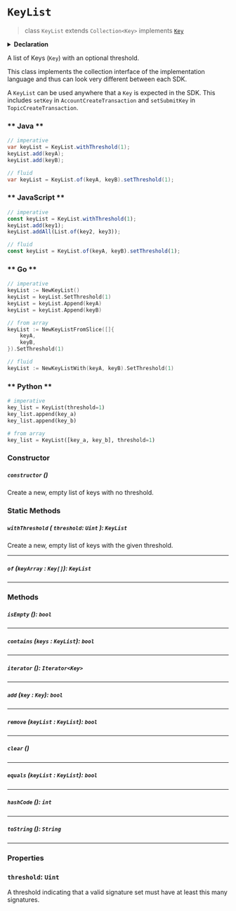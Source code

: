 # `KeyList`

> class `KeyList` extends `Collection<Key>` implements [`Key`](reference/cryptography/Key.md)

<details>
<summary><b>Declaration</b></summary>

```typescript
class KeyList extends Collection<Key> implements Key {
    /* property */ threshold: Uint;
}
```

</details>

A list of Keys (`Key`) with an optional threshold.

This class implements the collection interface of the
implementation language and thus can look very different between each SDK.

A `KeyList` can be used anywhere that a `Key` is expected in the SDK. This
includes `setKey` in `AccountCreateTransaction` and `setSubmitKey` in
`TopicCreateTransaction`.

<!-- tabs:start -->

### ** Java **

```java
// imperative
var keyList = KeyList.withThreshold(1);
keyList.add(keyA);
keyList.add(keyB);

// fluid
var keyList = KeyList.of(keyA, keyB).setThreshold(1);
```

### ** JavaScript **

```javascript
// imperative
const keyList = KeyList.withThreshold(1);
keyList.add(key1);
keyList.addAll(List.of(key2, key3));

// fluid
const keyList = KeyList.of(keyA, keyB).setThreshold(1);
```

### ** Go **

```go
// imperative
keyList := NewKeyList()
keyList = keyList.SetThreshold(1)
keyList = keyList.Append(keyA)
keyList = keyList.Append(keyB)

// from array
keyList := NewKeyListFromSlice([]{
    keyA,
    keyB,
}).SetThreshold(1)

// fluid
keyList := NewKeyListWith(keyA, keyB).SetThreshold(1)
```

### ** Python **

```python
# imperative
key_list = KeyList(threshold=1)
key_list.append(key_a)
key_list.append(key_b)

# from array
key_list = KeyList([key_a, key_b], threshold=1)
```

<!-- tabs:end -->

### Constructor

##### `constructor` ()

Create a new, empty list of keys with no threshold.

### Static Methods

##### `withThreshold` ( `threshold`: `Uint` ): `KeyList`

Create a new, empty list of keys with the given threshold.

---

##### `of` (`keyArray` : `Key[]`): `KeyList`

---

### Methods


##### `isEmpty` (): `bool`

---

##### `contains` (`keys` : `KeyList`): `bool`

---

##### `iterator` (): `Iterator<Key>`

---

##### `add` (`key` : `Key`): `bool`

---

##### `remove` (`keyList` : `KeyList`): `bool`

---

##### `clear` ()

---

##### `equals` (`keyList` : `KeyList`): `bool`

---

##### `hashCode` (): `int`

---

##### `toString` (): `String`

---

### Properties

### `threshold`: `Uint`

A threshold indicating that a valid signature set must have at least
this many signatures.
